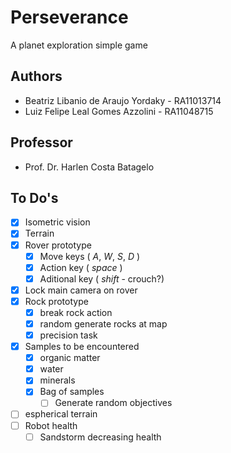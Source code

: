 # Perseverance

A planet exploration simple game

## Authors
* Beatriz Libanio de Araujo Yordaky - RA11013714
* Luiz Felipe Leal Gomes Azzolini   - RA11048715

## Professor
* Prof. Dr. Harlen Costa Batagelo

## To Do's
* [x] Isometric vision
* [x] Terrain
* [x] Rover prototype
	* [x] Move keys ( _A_, _W_, _S_, _D_ )
	* [x] Action key ( _space_ )
	* [x] Aditional key ( _shift_ - crouch?)
* [x] Lock main camera on rover
* [x] Rock prototype
	* [x] break rock action
	* [x] random generate rocks at map
	* [x] precision task
* [x] Samples to be encountered
	* [x] organic matter
	* [x] water
	* [x] minerals
	* [x] Bag of samples
		* [ ] Generate random objectives
* [ ] espherical terrain
* [ ] Robot health
	* [ ] Sandstorm decreasing health